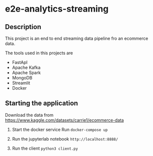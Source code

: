 # e2e-analytics-streaming
## Description

This project is an end to end streaming data pipeline fro an ecommerce data.
 
The tools used in this projects are
- FastApI
- Apache Kafka
- Apache Spark
- MongoDB
- Streamlit
- Docker

## Starting the application
Download the data from https://www.kaggle.com/datasets/carrie1/ecommerce-data

1. Start the docker service
Run `docker-compose up`

2. Run the jupyterlab notebook
  `http://localhost:8888/`
3. Run the client 
  `python3 client.py`
